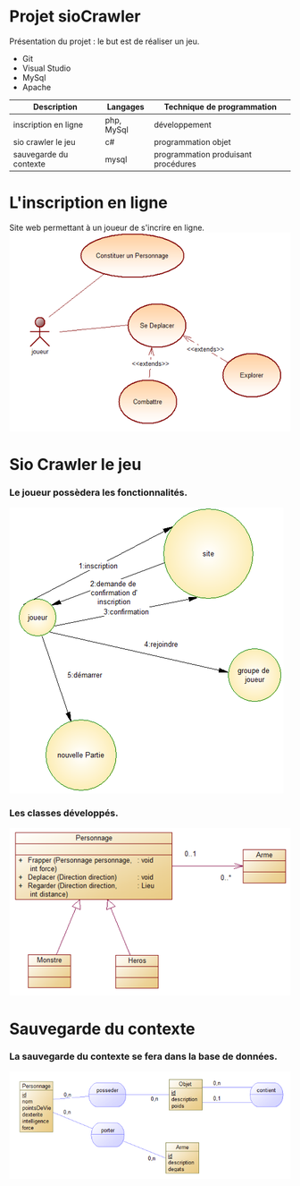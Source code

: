 # Projet sioCrawler #
Présentation du projet : le but est de réaliser un jeu.
* Git
* Visual Studio
* MySql
* Apache

|**Description**|**Langages**|**Technique de programmation**|
|-|-|-|
|inscription en ligne|php, MySql|développement|
|sio crawler le jeu|c#|programmation objet|
|sauvegarde du contexte|mysql|programmation produisant procédures|

# L'inscription en ligne #
Site web permettant à un joueur de s'incrire en ligne.
![useCasePersonnage.png](https://github.com/TracyDSilva/sioCrawler/blob/master/useCasePersonnage.PNG)
# Sio Crawler le jeu #
### Le joueur possèdera les fonctionnalités. ###
![acteurFluxInscription.png](https://github.com/TracyDSilva/sioCrawler/blob/master/acteurFluxInscription.PNG)
### Les classes développés. ###
![diagrammeClassePersonnage.png](https://github.com/TracyDSilva/sioCrawler/blob/master/diagrammeClassePersonnage.PNG)
# Sauvegarde du contexte #
### La sauvegarde du contexte se fera dans la base de données. ###
![mcdSauvegarde.png](https://github.com/TracyDSilva/sioCrawler/blob/master/mcdSauvegarde.PNG)
